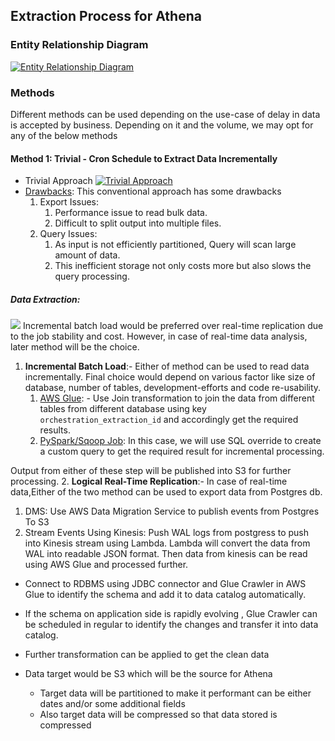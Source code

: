 ## Extraction Process for Athena

### Entity Relationship Diagram
[![Entity Relationship Diagram](https://mermaid.ink/img/pako:eNqNVG1vmzAQ_iuWv3STGqn7GlWV2EK1qYxMLVG_IKELPhIvYCNzJOuS_vfZQAIl6TYkBHpezse9sOepFsinHM1MwspAEStmL6HTukBFSUVAdZWgqgt20JPJYc9mHVexKYv57a3j0ABJre7uYv5-gH1LuYvwF7HUIBCKESqVJHkBt7eB1OLJFpXQ5j16hG_RyEyewV5N2itLo7c4zkoXZY7ngXaS1kmGKJaQbi5xaMwxq9f20VfqcGhKN3_88tV_ih696Ns8nETe58C3RTSYWS-qFKuRb1CxpVxV9lMgZ1KwHw89UdcW0CZdY0VtF5KuFu7VcvcPtk3hPGLhIgiO_TmlrpB22myc8G-yTOaYNEf9U1UCrVlPbMHmBqafCHop0QYJUK2s8NPNzTDMxcEbgdbsh4vvQ9vgi1341jYCWedjM__eWwQRu8rqPL8ahllqnSOotp8bpXeqGzZ2NlUOdUXriZ-VVqxAAgEEQ4MsbGugKFldCjfYCZDL5dke0pDst1Z4yiqcP3_4-KayJ3-3MP_pb4aQX3O7nAVIYZe8GaeY0xoLjLnbXgFm02itrs3OF5K04dMM8gqvOdg9eXpRKZ-SqfEo6v4Vner1DwNOYGI)](https://mermaid-js.github.io/mermaid-live-editor/edit/#pako:eNqNVG1vmzAQ_iuWv3STGqn7GlWV2EK1qYxMLVG_IKELPhIvYCNzJOuS_vfZQAIl6TYkBHpezse9sOepFsinHM1MwspAEStmL6HTukBFSUVAdZWgqgt20JPJYc9mHVexKYv57a3j0ABJre7uYv5-gH1LuYvwF7HUIBCKESqVJHkBt7eB1OLJFpXQ5j16hG_RyEyewV5N2itLo7c4zkoXZY7ngXaS1kmGKJaQbi5xaMwxq9f20VfqcGhKN3_88tV_ih696Ns8nETe58C3RTSYWS-qFKuRb1CxpVxV9lMgZ1KwHw89UdcW0CZdY0VtF5KuFu7VcvcPtk3hPGLhIgiO_TmlrpB22myc8G-yTOaYNEf9U1UCrVlPbMHmBqafCHop0QYJUK2s8NPNzTDMxcEbgdbsh4vvQ9vgi1341jYCWedjM__eWwQRu8rqPL8ahllqnSOotp8bpXeqGzZ2NlUOdUXriZ-VVqxAAgEEQ4MsbGugKFldCjfYCZDL5dke0pDst1Z4yiqcP3_4-KayJ3-3MP_pb4aQX3O7nAVIYZe8GaeY0xoLjLnbXgFm02itrs3OF5K04dMM8gqvOdg9eXpRKZ-SqfEo6v4Vner1DwNOYGI)

### Methods
Different methods can be used depending on the use-case of delay in data is accepted by business.
Depending on it and the volume, we may opt for any of the below methods
    
#### Method 1: Trivial - Cron Schedule to Extract Data Incrementally
- Trivial Approach
[![Trivial Approach](https://mermaid.ink/img/pako:eNpNzr0OgjAQAOBXITdpQjWKE4MJERfjogwOlOGghzRCa0qJIYR3txgx3nJ_3yU3QKEFQQhlrV9FhcZ65ytXngspNukiRos5trTMGNtLsU0PRit20nk2o7_RhwQp50mw_u3nnq3YpSPTu-zUbhiiW-JFtiKF4wg-NGQalMK9MkynHNyqIQ6hKwWaBweuJtc9BVo6Cmm1gbDEuiUfsLM66VUBoTUdzSiWeDfYfNX4BqRpTRE)](https://mermaid-js.github.io/mermaid-live-editor/edit#pako:eNpNzr0OgjAQAOBXITdpQjWKE4MJERfjogwOlOGghzRCa0qJIYR3txgx3nJ_3yU3QKEFQQhlrV9FhcZ65ytXngspNukiRos5trTMGNtLsU0PRit20nk2o7_RhwQp50mw_u3nnq3YpSPTu-zUbhiiW-JFtiKF4wg-NGQalMK9MkynHNyqIQ6hKwWaBweuJtc9BVo6Cmm1gbDEuiUfsLM66VUBoTUdzSiWeDfYfNX4BqRpTRE)
- <u>Drawbacks</u>:
  This conventional approach has some drawbacks
  1. Export Issues:
     1. Performance issue to read bulk data.
     2. Difficult to split output into multiple files.
  2. Query Issues: 
     1. As input is not efficiently partitioned, Query will scan large amount of data.
     2. This inefficient storage not only costs more but also slows the query processing.

##### Data Extraction:
[![](https://mermaid.ink/img/pako:eNp9j8GKwjAQQH8lzElBWbC3Hha0LXtRZM2Ch8bDbDPasmki6QRXrP9uisruXnYOYch7PJgLVE4TpLA37lTV6FksN8qKOPmiHOXI-IkdjXdiOn0VxcdyVHyzx4obZ8WKuHZ6HEm_DnwM3PUyKZWSidjg6WV378gkCnlWDi2Rxce4w2_0ZgKV860Uw_IAf_-iJJPZPZwZQtuR_qnP_skPrH8P5M_9nGuyCBNoybfY6HjzZdAURNCSgjSuGv2XAmWv0QtHjUyFbth5SPdoOpoABnbybCtI2Qd6SnmDB4_tw7reAGdbbTQ)](https://mermaid-js.github.io/mermaid-live-editor/edit/#pako:eNp9j8GKwjAQQH8lzElBWbC3Hha0LXtRZM2Ch8bDbDPasmki6QRXrP9uisruXnYOYch7PJgLVE4TpLA37lTV6FksN8qKOPmiHOXI-IkdjXdiOn0VxcdyVHyzx4obZ8WKuHZ6HEm_DnwM3PUyKZWSidjg6WV378gkCnlWDi2Rxce4w2_0ZgKV860Uw_IAf_-iJJPZPZwZQtuR_qnP_skPrH8P5M_9nGuyCBNoybfY6HjzZdAURNCSgjSuGv2XAmWv0QtHjUyFbth5SPdoOpoABnbybCtI2Qd6SnmDB4_tw7reAGdbbTQ)
Incremental batch load would be preferred over real-time replication due to the job stability and cost. 
However, in case of real-time data analysis, later method will be the choice.
1. <b>Incremental Batch Load</b>:- 
Either of method can be used to read data incrementally. Final choice would depend on various factor like size of database, number of tables, development-efforts and code re-usability.
   1. <u>AWS Glue</u>: - Use Join transformation to join the data from different tables from different database using key `orchestration_extraction_id` and accordingly get the required results.
   2. <u>PySpark/Sqoop Job</u>: In this case, we will use SQL override to create a custom query to get the required result for incremental processing. 

Output  from either of these step will be published  into S3 for further processing.
2. <b>Logical Real-Time Replication</b>:- 
 In case of real-time data,Either of the two method can be used to  export data from Postgres db.
   1. </u>DMS</u>: Use AWS Data Migration Service to publish events from Postgres To S3 
   2. </u>Stream Events Using Kinesis</u>: Push WAL logs from postgress to push into Kinesis stream using Lambda. Lambda will convert the data from WAL into readable JSON format. Then data from kinesis can be read using AWS Glue and processed further.
   
- Connect to RDBMS using JDBC connector and Glue Crawler in AWS Glue to identify the schema and add it to data catalog automatically.
- If the schema on application side is rapidly evolving , Glue Crawler can be scheduled in regular to identify the changes and transfer it into data catalog.

- Further transformation can be applied to get the clean data
- Data target would be S3 which will be the source for Athena 
  - Target data will be partitioned to make it performant can be either dates and/or some additional fields
  - Also target data will be compressed so that data stored is compressed


